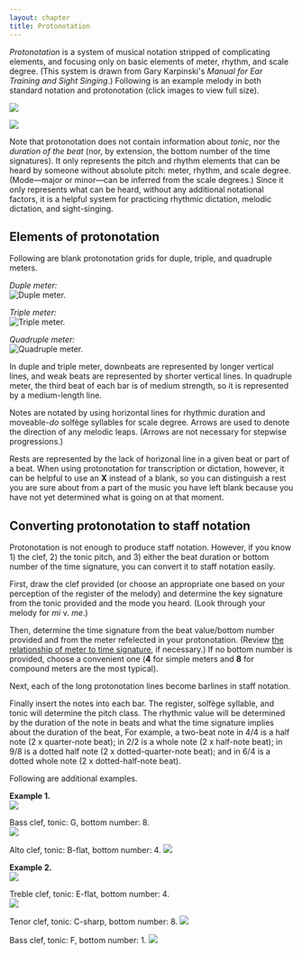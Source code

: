 ```yaml
---
layout: chapter
title: Protonotation
---
```


*Protonotation* is a system of musical notation stripped of complicating elements, and focusing only on basic elements of meter, rhythm, and scale degree. (This system is drawn from Gary Karpinski's *Manual for Ear Training and Sight Singing*.) Following is an example melody in both standard notation and protonotation (click images to view full size).

[![](/images/protonotation/demoMel.png)](/images/protonotation/demoMel.png)

[![](/images/protonotation/demoMelStaff.png)](/images/protonotation/demoMelStaff.png)

Note that protonotation does not contain information about *tonic*, nor the *duration of the beat* (nor, by extension, the bottom number of the time signatures). It only represents the pitch and rhythm elements that can be heard by someone without absolute pitch: meter, rhythm, and scale degree. (Mode—major or minor—can be inferred from the scale degrees.) Since it only represents what can be heard, without any additional notational factors, it is a helpful system for practicing rhythmic dictation, melodic dictation, and sight-singing.

## Elements of protonotation ##

Following are blank protonotation grids for duple, triple, and quadruple meters.

*Duple meter:*  
![Duple meter.](/images/protonotation/duple.png)  

*Triple meter:*  
![Triple meter.](/images/protonotation/triple.png)  

*Quadruple meter:*  
![Quadruple meter.](/images/protonotation/quadruple.png)  

In duple and triple meter, downbeats are represented by longer vertical lines, and weak beats are represented by shorter vertical lines. In quadruple meter, the third beat of each bar is of medium strength, so it is represented by a medium-length line.

Notes are notated by using horizontal lines for rhythmic duration and moveable-*do* solfège syllables for scale degree. Arrows are used to denote the direction of any melodic leaps. (Arrows are not necessary for stepwise progressions.)

Rests are represented by the lack of horizonal line in a given beat or part of a beat. When using protonotation for transcription or dictation, however, it can be helpful to use an **X** instead of a blank, so you can distinguish a rest you are sure about from a part of the music you have left blank because you have not yet determined what is going on at that moment.

## Converting protonotation to staff notation ##

Protonotation is not enough to produce staff notation. However, if you know 1) the clef, 2) the tonic pitch, and 3) either the beat duration or bottom number of the time signature, you can convert it to staff notation easily.

First, draw the clef provided (or choose an appropriate one based on your perception of the register of the melody) and determine the key signature from the tonic provided and the mode you heard. (Look through your melody for *mi* v. *me*.)

Then, determine the time signature from the beat value/bottom number provided and from the meter refelected in your protonotation. (Review [the relationship of meter to time signature](meter.html), if necessary.) If no bottom number is provided, choose a convenient one (**4** for simple meters and **8** for compound meters are the most typical).

Next, each of the long protonotation lines become barlines in staff notation.

Finally insert the notes into each bar. The register, solfège syllable, and tonic will determine the pitch class. The rhythmic value will be determined by the duration of the note in beats and what the time signature implies about the duration of the beat, For example, a two-beat note in 4/4 is a half note (2 x quarter-note beat); in 2/2 is a whole note (2 x half-note beat); in 9/8 is a dotted half note (2 x dotted-quarter-note beat); and in 6/4 is a dotted whole note (2 x dotted-half-note beat).

Following are additional examples.

**Example 1.**  
[![](/images/protonotation/dupleMel.png)](/images/protonotation/dupleMel.png)

Bass clef, tonic: G, bottom number: 8.  
[![](/images/protonotation/duple-G.png)](/images/protonotation/duple-G.png)

Alto clef, tonic: B-flat, bottom number: 4.
[![](/images/protonotation/duple-Bb.png)](/images/protonotation/duple-Bb.png)

**Example 2.**  
[![](/images/protonotation/quadrupleMel.png)](/images/protonotation/quadrupleMel.png)

Treble clef, tonic: E-flat, bottom number: 4.  
[![](/images/protonotation/quadruple-Es.png)](/images/protonotation/quadruple-Es.png)

Tenor clef, tonic: C-sharp, bottom number: 8.
[![](/images/protonotation/quadruple-Cis.png)](/images/protonotation/quadruple-Cis.png)

Bass clef, tonic: F, bottom number: 1.
[![](/images/protonotation/quadruple-F.png)](/images/protonotation/quadruple-F.png)
